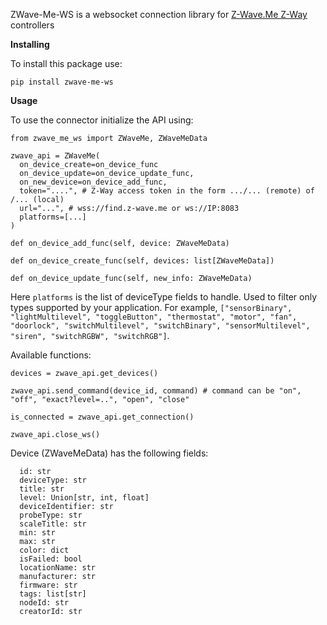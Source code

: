 ZWave-Me-WS is a websocket connection library for [Z-Wave.Me Z-Way](https://z-wave.me/z-way/) controllers

**Installing**

To install this package use:

`pip install zwave-me-ws`

**Usage**

To use the connector initialize the API using:

```
from zwave_me_ws import ZWaveMe, ZWaveMeData

zwave_api = ZWaveMe(
  on_device_create=on_device_func
  on_device_update=on_device_update_func,
  on_new_device=on_device_add_func,
  token="....", # Z-Way access token in the form .../... (remote) of /... (local)
  url="...", # wss://find.z-wave.me or ws://IP:8083
  platforms=[...]
)

def on_device_add_func(self, device: ZWaveMeData)

def on_device_create_func(self, devices: list[ZWaveMeData])

def on_device_update_func(self, new_info: ZWaveMeData)
```

Here `platforms` is the list of deviceType fields to handle. Used to filter only types supported by your application. For example, 
`["sensorBinary", "lightMultilevel", "toggleButton", "thermostat", "motor", "fan", "doorlock", "switchMultilevel", "switchBinary", "sensorMultilevel", "siren", "switchRGBW", "switchRGB"]`.

Available functions:
```
devices = zwave_api.get_devices()

zwave_api.send_command(device_id, command) # command can be "on", "off", "exact?level=..", "open", "close"

is_connected = zwave_api.get_connection()

zwave_api.close_ws()
```

Device (ZWaveMeData) has the following fields:
```
  id: str
  deviceType: str
  title: str
  level: Union[str, int, float]
  deviceIdentifier: str
  probeType: str
  scaleTitle: str
  min: str
  max: str
  color: dict
  isFailed: bool
  locationName: str
  manufacturer: str
  firmware: str
  tags: list[str]
  nodeId: str
  creatorId: str
```
